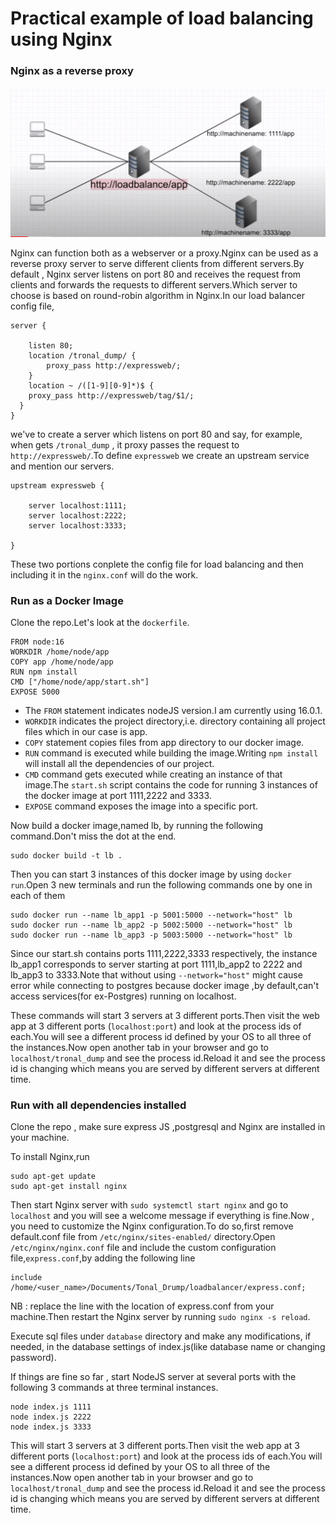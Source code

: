 # Practical example of load balancing using Nginx
### Nginx as a reverse proxy

![](images/lb.png)

Nginx can function both as a webserver or a proxy.Nginx can be used as a reverse proxy server to serve different clients from different servers.By default , Nginx server listens on port 80 and receives the request from clients and forwards the requests to different servers.Which server to choose is based on round-robin algorithm in Nginx.In our load balancer config file,
```
server {

    listen 80;
    location /tronal_dump/ {
        proxy_pass http://expressweb/;
    }
    location ~ /([1-9][0-9]*)$ {
    proxy_pass http://expressweb/tag/$1/;
  }
}
```

we've to create a server which listens on port 80 and say, for example, when gets `/tronal_dump` , it proxy passes the request to `http://expressweb/`.To define `expressweb` we create an upstream service and mention our servers.
```
upstream expressweb {

    server localhost:1111;
    server localhost:2222;
    server localhost:3333;

}
```
These two portions conplete the config file for load balancing and then including it in the `nginx.conf` will do the work.

### Run as a Docker Image
Clone the repo.Let's look at the `dockerfile`.
```
FROM node:16
WORKDIR /home/node/app
COPY app /home/node/app
RUN npm install
CMD ["/home/node/app/start.sh"]
EXPOSE 5000
```
* The `FROM` statement indicates nodeJS version.I am currently using 16.0.1.
* `WORKDIR` indicates the project directory,i.e. directory containing all project files which in our case is app. 
* `COPY` statement copies files from app directory to our docker image.
* `RUN` command is executed while building the image.Writing `npm install` will install all the dependencies of our project.
* `CMD` command gets executed while creating an instance of that image.The `start.sh` script contains the code for running 3 instances of the docker image at port 1111,2222 and 3333.
* `EXPOSE` command exposes the image into a specific port.

Now build a docker image,named lb, by running the following command.Don't miss the dot at the end.
```
sudo docker build -t lb .
```
Then you can start 3 instances of this docker image by using `docker run`.Open 3 new terminals and run the following commands one by one in each of them
```
sudo docker run --name lb_app1 -p 5001:5000 --network="host" lb
sudo docker run --name lb_app2 -p 5002:5000 --network="host" lb
sudo docker run --name lb_app3 -p 5003:5000 --network="host" lb
```
Since our start.sh contains ports 1111,2222,3333 respectively, the instance lb_app1 corresponds to server starting at port 1111,lb_app2 to 2222 and lb_app3 to 3333.Note that without using `--network="host"` might cause error while connecting to postgres because docker image ,by default,can't access services(for ex-Postgres) running on localhost.

These commands will start 3 servers at 3 different ports.Then visit the web app at 3 different ports (`localhost:port`) and look at the process ids of each.You will see a different process id defined by your OS to all three of the instances.Now open another tab in your browser and go to `localhost/tronal_dump` and see the process id.Reload it and see the process id is changing which means you are served by different servers at different time.


### Run with all dependencies installed
Clone the repo , make sure express JS ,postgresql and Nginx are installed in your machine.

To install Nginx,run
```
sudo apt-get update
sudo apt-get install nginx
```
Then start Nginx server with `sudo systemctl start nginx` and go to `localhost` and you will see a welcome message if everything is fine.Now , you need to customize the Nginx configuration.To do so,first remove default.conf file from `/etc/nginx/sites-enabled/` directory.Open `/etc/nginx/nginx.conf` file and include the custom configuration file,`express.conf`,by adding the following line
```
include /home/<user_name>/Documents/Tonal_Drump/loadbalancer/express.conf;
```
NB : replace the line with the location of express.conf from your machine.Then restart the Nginx server by running `sudo nginx -s reload`.

Execute sql files under `database` directory and make any modifications, if needed, in the database settings of index.js(like database name or changing password).

If things are fine so far , start NodeJS server at several ports with the following 3 commands at three terminal instances.

```
node index.js 1111
node index.js 2222
node index.js 3333
```
This will start 3 servers at 3 different ports.Then visit the web app at 3 different ports (`localhost:port`) and look at the process ids of each.You will see a different process id defined by your OS to all three of the instances.Now open another tab in your browser and go to `localhost/tronal_dump` and see the process id.Reload it and see the process id is changing which means you are served by different servers at different time.


